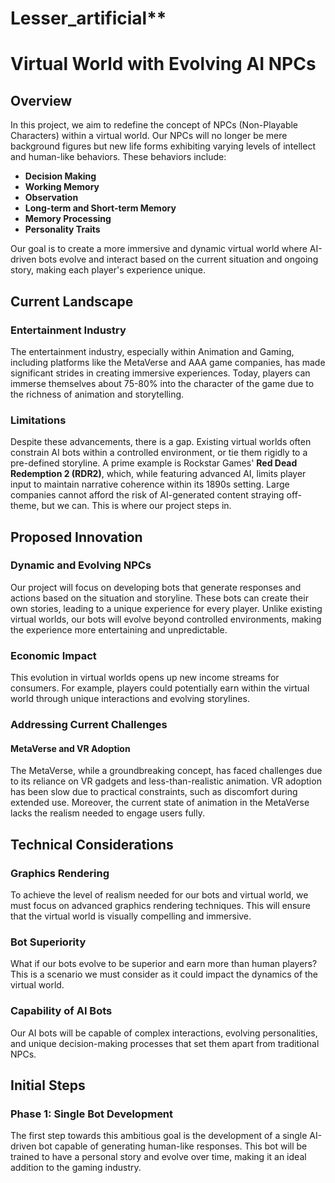 # Lesser_artificial**
# Virtual World with Evolving AI NPCs

## Overview

In this project, we aim to redefine the concept of NPCs (Non-Playable Characters) within a virtual world. Our NPCs will no longer be mere background figures but new life forms exhibiting varying levels of intellect and human-like behaviors. These behaviors include:

- **Decision Making**
- **Working Memory**
- **Observation**
- **Long-term and Short-term Memory**
- **Memory Processing**
- **Personality Traits**

Our goal is to create a more immersive and dynamic virtual world where AI-driven bots evolve and interact based on the current situation and ongoing story, making each player's experience unique.

## Current Landscape

### Entertainment Industry

The entertainment industry, especially within Animation and Gaming, including platforms like the MetaVerse and AAA game companies, has made significant strides in creating immersive experiences. Today, players can immerse themselves about 75-80% into the character of the game due to the richness of animation and storytelling.

### Limitations

Despite these advancements, there is a gap. Existing virtual worlds often constrain AI bots within a controlled environment, or tie them rigidly to a pre-defined storyline. A prime example is Rockstar Games' **Red Dead Redemption 2 (RDR2)**, which, while featuring advanced AI, limits player input to maintain narrative coherence within its 1890s setting. Large companies cannot afford the risk of AI-generated content straying off-theme, but we can. This is where our project steps in.

## Proposed Innovation

### Dynamic and Evolving NPCs

Our project will focus on developing bots that generate responses and actions based on the situation and storyline. These bots can create their own stories, leading to a unique experience for every player. Unlike existing virtual worlds, our bots will evolve beyond controlled environments, making the experience more entertaining and unpredictable.

### Economic Impact

This evolution in virtual worlds opens up new income streams for consumers. For example, players could potentially earn within the virtual world through unique interactions and evolving storylines.

### Addressing Current Challenges

#### MetaVerse and VR Adoption

The MetaVerse, while a groundbreaking concept, has faced challenges due to its reliance on VR gadgets and less-than-realistic animation. VR adoption has been slow due to practical constraints, such as discomfort during extended use. Moreover, the current state of animation in the MetaVerse lacks the realism needed to engage users fully.

## Technical Considerations

### Graphics Rendering

To achieve the level of realism needed for our bots and virtual world, we must focus on advanced graphics rendering techniques. This will ensure that the virtual world is visually compelling and immersive.

### Bot Superiority

What if our bots evolve to be superior and earn more than human players? This is a scenario we must consider as it could impact the dynamics of the virtual world.

### Capability of AI Bots

Our AI bots will be capable of complex interactions, evolving personalities, and unique decision-making processes that set them apart from traditional NPCs.

## Initial Steps

### Phase 1: Single Bot Development

The first step towards this ambitious goal is the development of a single AI-driven bot capable of generating human-like responses. This bot will be trained to have a personal story and evolve over time, making it an ideal addition to the gaming industry.
